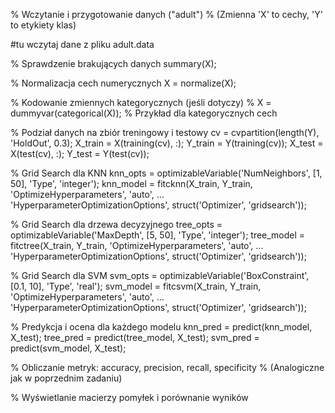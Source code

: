 % Wczytanie i przygotowanie danych ("adult")
% (Zmienna 'X' to cechy, 'Y' to etykiety klas)

#tu wczytaj dane z pliku adult.data

% Sprawdzenie brakujących danych
summary(X);

% Normalizacja cech numerycznych
X = normalize(X);

% Kodowanie zmiennych kategorycznych (jeśli dotyczy)
% X = dummyvar(categorical(X));  % Przykład dla kategorycznych cech

% Podział danych na zbiór treningowy i testowy
cv = cvpartition(length(Y), 'HoldOut', 0.3);
X_train = X(training(cv), :);
Y_train = Y(training(cv));
X_test = X(test(cv), :);
Y_test = Y(test(cv));

% Grid Search dla KNN
knn_opts = optimizableVariable('NumNeighbors', [1, 50], 'Type', 'integer');
knn_model = fitcknn(X_train, Y_train, 'OptimizeHyperparameters', 'auto', ...
    'HyperparameterOptimizationOptions', struct('Optimizer', 'gridsearch'));

% Grid Search dla drzewa decyzyjnego
tree_opts = optimizableVariable('MaxDepth', [5, 50], 'Type', 'integer');
tree_model = fitctree(X_train, Y_train, 'OptimizeHyperparameters', 'auto', ...
    'HyperparameterOptimizationOptions', struct('Optimizer', 'gridsearch'));

% Grid Search dla SVM
svm_opts = optimizableVariable('BoxConstraint', [0.1, 10], 'Type', 'real');
svm_model = fitcsvm(X_train, Y_train, 'OptimizeHyperparameters', 'auto', ...
    'HyperparameterOptimizationOptions', struct('Optimizer', 'gridsearch'));

% Predykcja i ocena dla każdego modelu
knn_pred = predict(knn_model, X_test);
tree_pred = predict(tree_model, X_test);
svm_pred = predict(svm_model, X_test);

% Obliczanie metryk: accuracy, precision, recall, specificity
% (Analogiczne jak w poprzednim zadaniu)

% Wyświetlanie macierzy pomyłek i porównanie wyników
